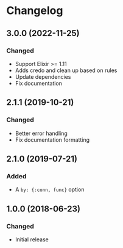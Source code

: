 # Changelog

## 3.0.0 (2022-11-25)

### Changed

- Support Elixir >= 1.11
- Adds credo and clean up based on rules
- Update dependencies
- Fix documentation

## 2.1.1 (2019-10-21)

### Changed

- Better error handling
- Fix documentation formatting


## 2.1.0 (2019-07-21)

### Added

- A `by: {:conn, func}` option


## 1.0.0 (2018-06-23)

### Changed

- Initial release

